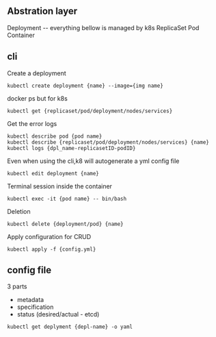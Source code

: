 ## Abstration layer

Deployment -- everything bellow is managed by k8s
ReplicaSet
Pod
Container

## cli

Create a deployment

```
kubectl create deployment {name} --image={img name}
```

docker ps but for k8s

```
kubectl get {replicaset/pod/deployment/nodes/services}
```

Get the error logs

```
kubectl describe pod {pod name}
kubectl describe {replicaset/pod/deployment/nodes/services} {name}
kubectl logs {dpl_name-replicasetID-podID}
```

Even when using the cli,k8 will autogenerate a yml config file

```
kubectl edit deployment {name}
```

Terminal session inside the container

```
kubectl exec -it {pod name} -- bin/bash
```

Deletion

```
kubectl delete {deployment/pod} {name}
```

Apply configuration for CRUD

```
kubectl apply -f {config.yml}
```

## config file

3 parts

- metadata
- specification
- status (desired/actual - etcd)

```
kubectl get deplyment {depl-name} -o yaml
```
